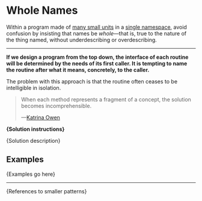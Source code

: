 # Whole Names

Within a program made of [many small units](./many-small-units.md) in a
[single namespace](./single-namespace), avoid confusion by insisting that
names be *whole*—that is, true to the nature of the thing named, without
underdescribing or overdescribing.

---

**If we design a program from the top down, the interface of each routine will
be determined by the needs of its first caller. It is tempting to name the
routine after what it means, concretely, to the caller.**

The problem with this approach is that the routine often ceases to be intelligible in
isolation.

> When each method represents a fragment of a concept, the solution becomes incomprehensible.
>
> —[Katrina Owen](https://www.sitepoint.com/whats-in-a-name-anti-patterns-to-a-hard-problem/)

**{Solution instructions}**

{Solution description}

## Examples

{Examples go here}

---

{References to smaller patterns}
